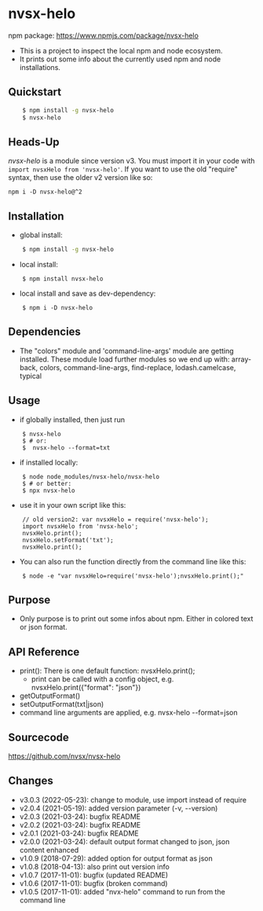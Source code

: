# nvsx-helo

npm package: https://www.npmjs.com/package/nvsx-helo

* This is a project to inspect the local npm and node ecosystem. 
* It prints out some info about the currently used npm and node installations. 

## Quickstart
```sh
    $ npm install -g nvsx-helo
    $ nvsx-helo
```

## Heads-Up
<i>nvsx-helo</i> is a module since version v3. You must import it in your code with 
```import nvsxHelo from 'nvsx-helo'```. 
If you want to use the old "require" syntax, then use the older v2 version like so:
```
npm i -D nvsx-helo@^2
```

## Installation
* global install: 
```sh
    $ npm install -g nvsx-helo
```
* local install: 
```
    $ npm install nvsx-helo
```
* local install and save as dev-dependency: 
```
    $ npm i -D nvsx-helo
```

## Dependencies
* The "colors" module and 'command-line-args' module are getting installed. These module load further modules so we end up with: 
array-back, colors, command-line-args, find-replace, lodash.camelcase, typical

## Usage
* if globally installed, then just run 
```
    $ nvsx-helo
    $ # or:
    $  nvsx-helo --format=txt
````

* if installed locally: 
```
    $ node node_modules/nvsx-helo/nvsx-helo
    $ # or better:
    $ npx nvsx-helo
```
* use it in your own script like this:
```
    // old version2: var nvsxHelo = require('nvsx-helo');  
    import nvsxHelo from 'nvsx-helo';
    nvsxHelo.print();
    nvsxHelo.setFormat('txt');
    nvsxHelo.print();
```
* You can also run the function directly from the command line like this:
```
    $ node -e "var nvsxHelo=require('nvsx-helo');nvsxHelo.print();"
```

## Purpose
* Only purpose is to print out some infos about npm. Either in colored text or json format. 

## API Reference
* print(): There is one default function: nvsxHelo.print();
  * print can be called with a config object, e.g. nvsxHelo.print({"format": "json"})
* getOutputFormat()
* setOutputFormat(txt|json)
* command line arguments are applied, e.g. nvsx-helo --format=json

## Sourcecode
https://github.com/nvsx/nvsx-helo

## Changes
* v3.0.3 (2022-05-23): change to module, use import instead of require
* v2.0.4 (2021-05-19): added version parameter (-v, --version)
* v2.0.3 (2021-03-24): bugfix README
* v2.0.2 (2021-03-24): bugfix README
* v2.0.1 (2021-03-24): bugfix README
* v2.0.0 (2021-03-24): default output format changed to json, json content enhanced
* v1.0.9 (2018-07-29): added option for output format as json
* v1.0.8 (2018-04-13): also print out version info
* v1.0.7 (2017-11-01): bugfix (updated README)
* v1.0.6 (2017-11-01): bugfix (broken command)
* v1.0.5 (2017-11-01): added "nvx-helo" command to run from the command line
